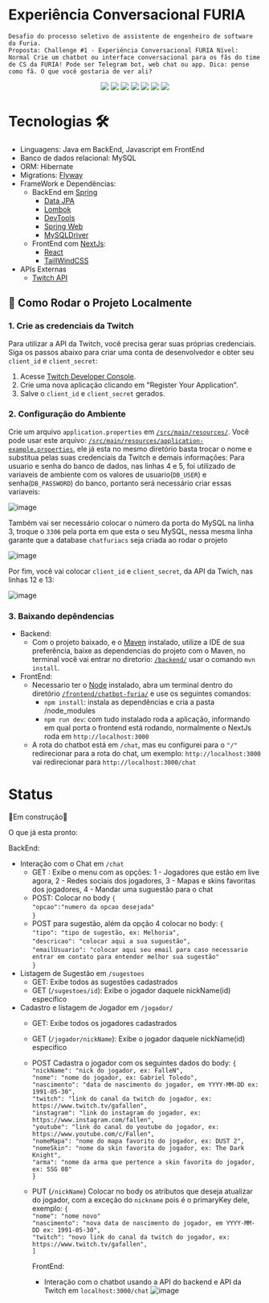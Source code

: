 # Experiência Conversacional FURIA

`Desafio do processo seletivo de assistente de engenheiro de software da Furia.`<br>`Proposta: Challenge #1 - Experiência Conversacional FURIA Nível: Normal Crie um chatbot ou interface conversacional para os fãs do time de CS da FURIA! Pode ser Telegram bot, web chat ou app. Dica: pense como fã. O que você gostaria de ver ali? `


<div align="center">
  <img src="https://img.shields.io/badge/Java-ED8B00?style=for-the-badge&logo=openjdk&logoColor=white" />
  <img src="https://img.shields.io/badge/Spring-6DB33F?style=for-the-badge&logo=spring&logoColor=white" />
  <img src="https://img.shields.io/badge/MySQL-005C84?style=for-the-badge&logo=mysql&logoColor=white" />
  <img src="https://img.shields.io/badge/Hibernate-59666C?style=for-the-badge&logo=Hibernate&logoColor=white" />
  <img src="https://img.shields.io/badge/React-20232A?style=for-the-badge&logo=react&logoColor=61DAFB" />
 	<img src="https://img.shields.io/badge/Next-black?style=for-the-badge&logo=next.js&logoColor=white" />
  <img src="https://img.shields.io/badge/tailwindcss-%2338B2AC.svg?style=for-the-badge&logo=tailwind-css&logoColor=white" />

</div>

# Tecnologias 🛠
- Linguagens: Java em BackEnd, Javascript em FrontEnd
- Banco de dados relacional: MySQL
- ORM: Hibernate
- Migrations: [Flyway](https://mvnrepository.com/artifact/org.flywaydb/flyway-core)
- FrameWork e Dependências:
  - BackEnd em [Spring](https://spring.io/)
    - [Data JPA](https://spring.io/projects/spring-data-jpa)
    - [Lombok](https://projectlombok.org/)
    - [DevTools](https://docs.spring.io/spring-boot/reference/using/devtools.html)
    - [Spring Web](https://mvnrepository.com/artifact/org.springframework/spring-web)
    - [MySQLDriver](https://mvnrepository.com/artifact/com.mysql/mysql-connector-j)
  - FrontEnd com [NextJs](https://nextjs.org/):
    - [React](https://react.dev/)
    - [TaillWindCSS](https://tailwindcss.com/)
- APIs Externas
  - [Twitch API](https://dev.twitch.tv/docs/api/)
 

## 🚀 Como Rodar o Projeto Localmente

### 1. **Crie as credenciais da Twitch**
Para utilizar a API da Twitch, você precisa gerar suas próprias credenciais. Siga os passos abaixo para criar uma conta de desenvolvedor e obter seu `client_id` e `client_secret`:

1. Acesse [Twitch Developer Console](https://dev.twitch.tv/console/apps).
2. Crie uma nova aplicação clicando em "Register Your Application".
3. Salve o `client_id` e `client_secret` gerados.

### 2. **Configuração do Ambiente**
Crie um arquivo `application.properties` em [`/src/main/resources/`](https://github.com/thiagosilvaantenor/Experiencia-Conversacional-FURIA/tree/main/backend/src/main/resources). Você pode usar este arquivo: [`/src/main/resources/application-example.properties`](https://github.com/thiagosilvaantenor/Experiencia-Conversacional-FURIA/blob/main/backend/src/main/resources/application-example.properties), ele já esta no mesmo diretório basta trocar o nome e substitua pelas suas credenciais da Twitch e demais informações:
Para usuario e senha do banco de dados, nas linhas 4 e 5, foi utilizado de variaveis de ambiente com os valores de usuario(`DB_USER`) e senha(`DB_PASSWORD`) do banco, portanto será necessário criar essas variaveis: 
  
![image](https://github.com/user-attachments/assets/b8508388-c9ac-4f99-a195-b09aa476709a)
  
Também vai ser necessário colocar o número da porta do MySQL na linha 3, troque o `3306` pela porta em que esta o seu MySQL, nessa mesma linha garante que a database `chatfuriacs` seja criada ao rodar o projeto
  
![image](https://github.com/user-attachments/assets/be0bb536-0e35-4edf-9148-0defdb757684)

Por fim, você vai colocar `client_id` e `client_secret`, da API da Twich, nas linhas 12 e 13:

![image](https://github.com/user-attachments/assets/3d54c341-2c8a-4a8d-b304-a43b5cc1e9ca)


### 3. **Baixando depêndencias**
- Backend:
  - Com o projeto baixado, e o [Maven](https://maven.apache.org/) instalado, utilize a IDE de sua preferência, baixe as dependencias do projeto com o Maven, no terminal você vai entrar no diretorio: [`/backend/`](https://github.com/thiagosilvaantenor/Experiencia-Conversacional-FURIA/tree/main/backend) usar o comando `mvn install`.
- FrontEnd:
  - Necessario ter o [Node](https://nodejs.org/pt) instalado, abra um terminal dentro do diretório [`/frontend/chatbot-furia/`](https://github.com/thiagosilvaantenor/Experiencia-Conversacional-FURIA/tree/main/frontend/chatbot-furia) e use os seguintes comandos:
    - `npm install`: instala as dependências e cria a pasta /node_modules
    - `npm run dev`: com tudo instalado roda a aplicação, informando em qual porta o frontend está rodando, normalmente o NextJs roda em `http://localhost:3000`
  - A rota do chatbot está em `/chat`, mas eu configurei para o `"/"` redirecionar para a rota do chat, um exemplo: `http://localhost:3000` vai redirecionar para `http://localhost:3000/chat`
 
# Status
🚧Em construção🚧

O que já esta pronto:

BackEnd:

- Interação com o Chat em `/chat`
  - GET : Exibe o menu com as opções: 1 - Jogadores que estão em live agora, 2 - Redes sociais dos jogadores, 3 - Mapas e skins favoritas dos jogadores, 4 - Mandar uma suguestão para o chat
  - POST: Colocar no body `{` <br> `"opcao":"numero da opcao desejada"` <br> `}`
  - POST para sugestão, além da opção 4 colocar no body:
  `{` <br>
    `"tipo": "tipo de sugestão, ex: Melhoria",` <br>
    `"descricao": "colocar aqui a sua suguestão",` <br>
    `"emailUsuario": "colocar aqui seu email para caso necessario entrar em contato para entender melhor sua sugestão"` <br>
  `}` 
- Listagem de Sugestão em `/sugestoes`
  - GET: Exibe todos as sugestões cadastrados
  - GET (`/sugestoes/id`): Exibe o jogador daquele nickName(id) especifico
- Cadastro e listagem de Jogador em `/jogador/`
  - GET: Exibe todos os jogadores cadastrados
  - GET (`/jogador/nickName`): Exibe o jogador daquele nickName(id) especifico
  - POST Cadastra o jogador com os seguintes dados do body: `{`
   <br> `"nickName": "nick do jogador, ex: FalleN",` <br>
    `"nome": "nome do jogador, ex: Gabriel Toledo",` <br>
    `"nascimento": "data de nascimento do jogador, em YYYY-MM-DD ex: 1991-05-30",` <br>
    `"twitch": "link do canal da twitch do jogador, ex: https://www.twitch.tv/gafallen",` <br>
    `"instagram": "link do instagram do jogador, ex: https://www.instagram.com/fallen",` <br>
    `"youtube": "link do canal do youtube do jogador, ex: https://www.youtube.com/c/Fallen",` <br>
    `"nomeMapa": "nome do mapa favorito do jogador, ex: DUST 2",` <br>
    `"nomeSkin": "nome da skin favorita do jogador, ex: The Dark Knight",` <br>
    `"arma": "nome da arma que pertence a skin favorita do jogador, ex: SSG 08"` <br> `} `
  - PUT (`/nickName`) Colocar no body os atributos que deseja atualizar do jogador, com a exceção do `nickname` pois é o primaryKey dele, exemplo: `{` <br>
     `"nome": "nome novo"` <br>
      `"nascimento": "nova data de nascimento do jogador, em YYYY-MM-DD ex: 1991-05-30",` <br>
      `"twitch": "novo link do canal da twitch do jogador, ex: https://www.twitch.tv/gafallen",` <br>
      `]`

    FrontEnd:
      - Interação com o chatbot usando a API do backend e API da Twitch em `localhost:3000/chat`
      ![image](https://github.com/user-attachments/assets/6ed0f75e-155c-4627-a63d-dcf3b2005bff)



